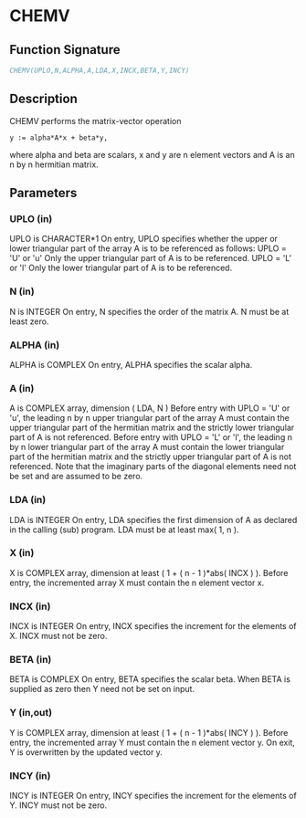 # CHEMV

## Function Signature

```fortran
CHEMV(UPLO,N,ALPHA,A,LDA,X,INCX,BETA,Y,INCY)
```

## Description


 CHEMV  performs the matrix-vector  operation

    y := alpha*A*x + beta*y,

 where alpha and beta are scalars, x and y are n element vectors and
 A is an n by n hermitian matrix.

## Parameters

### UPLO (in)

UPLO is CHARACTER*1 On entry, UPLO specifies whether the upper or lower triangular part of the array A is to be referenced as follows: UPLO = 'U' or 'u' Only the upper triangular part of A is to be referenced. UPLO = 'L' or 'l' Only the lower triangular part of A is to be referenced.

### N (in)

N is INTEGER On entry, N specifies the order of the matrix A. N must be at least zero.

### ALPHA (in)

ALPHA is COMPLEX On entry, ALPHA specifies the scalar alpha.

### A (in)

A is COMPLEX array, dimension ( LDA, N ) Before entry with UPLO = 'U' or 'u', the leading n by n upper triangular part of the array A must contain the upper triangular part of the hermitian matrix and the strictly lower triangular part of A is not referenced. Before entry with UPLO = 'L' or 'l', the leading n by n lower triangular part of the array A must contain the lower triangular part of the hermitian matrix and the strictly upper triangular part of A is not referenced. Note that the imaginary parts of the diagonal elements need not be set and are assumed to be zero.

### LDA (in)

LDA is INTEGER On entry, LDA specifies the first dimension of A as declared in the calling (sub) program. LDA must be at least max( 1, n ).

### X (in)

X is COMPLEX array, dimension at least ( 1 + ( n - 1 )*abs( INCX ) ). Before entry, the incremented array X must contain the n element vector x.

### INCX (in)

INCX is INTEGER On entry, INCX specifies the increment for the elements of X. INCX must not be zero.

### BETA (in)

BETA is COMPLEX On entry, BETA specifies the scalar beta. When BETA is supplied as zero then Y need not be set on input.

### Y (in,out)

Y is COMPLEX array, dimension at least ( 1 + ( n - 1 )*abs( INCY ) ). Before entry, the incremented array Y must contain the n element vector y. On exit, Y is overwritten by the updated vector y.

### INCY (in)

INCY is INTEGER On entry, INCY specifies the increment for the elements of Y. INCY must not be zero.

